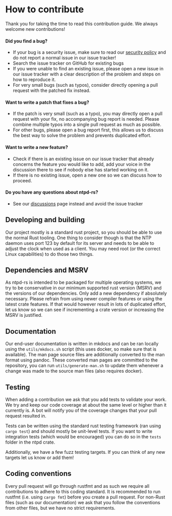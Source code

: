 # How to contribute
Thank you for taking the time to read this contribution guide. We always welcome
new contributions!

#### Did you find a bug?
* If your bug is a security issue, make sure to read our [security policy] and
  do not report a normal issue in our issue tracker!
* Search the issue tracker on GitHub for existing bugs
* If you were unable to find an existing issue, please open a new issue in our
  issue tracker with a clear description of the problem and steps on how to
  reproduce it.
* For very small bugs (such as typos), consider directly opening a pull request
  with the patched fix instead.

#### Want to write a patch that fixes a bug?
* If the patch is very small (such as a typo), you may directly open a pull
  request with your fix, no accompanying bug report is needed. Please combine
  multiple typos into a single pull request as much as possible.
* For other bugs, please open a bug report first, this allows us to discuss the
  best way to solve the problem and prevents duplicated effort.

#### Want to write a new feature?
* Check if there is an existing issue on our issue tracker that already concerns
  the feature you would like to add, add your voice in the discussion there to
  see if nobody else has started working on it.
* If there is no existing issue, open a new one so we can discuss how to
  proceed.

#### Do you have any questions about ntpd-rs?
* See our [discussions] page instead and avoid the issue tracker

## Developing and building
Our project mostly is a standard rust project, so you should be able to use the
normal Rust tooling. One thing to consider though is that the NTP daemon uses
port 123 by default for its server and needs to be able to adjust the clock when
used as a client. You may need root (or the correct Linux capabilities) to do
those two things.

## Dependencies and MSRV
As ntpd-rs is intended to be packaged for multiple operating systems, we try to
be conservative in our minimum supported rust version (MSRV) and the versions of
our dependencies. Only add a new dependency if absolutely necessary. Please
refrain from using newer compiler features or using the latest crate features.
If that would however result in lots of duplicated effort, let us know so we can
see if incrementing a crate version or increasing the MSRV is justified.

## Documentation
Our end-user documentation is written in mkdocs and can be ran locally using the
`utils/mkdocs.sh` script (this uses docker, so make sure that is available). The
man page source files are additionally converted to the man format using pandoc.
These converted man pages are committed to the repository, you can run
`utils/generate-man.sh` to update them whenever a change was made to the source
man files (also requires docker).

## Testing
When adding a contribution we ask that you add tests to validate your work. We
try and keep our code coverage at about the same level or higher than it
currently is. A bot will notify you of the coverage changes that your pull
request resulted in.

Tests can be written using the standard rust testing framework (ran using
`cargo test`) and should mostly be unit-level tests. If you want to write
integration tests (which would be encouraged) you can do so in the `tests`
folder in the ntpd crate.

Additionally, we have a few fuzz testing targets. If you can think of any new
targets let us know or add them!

## Coding conventions
Every pull request will go through rustfmt and as such we require all
contributions to adhere to this coding standard. It is recommended to run
rustfmt (i.e. using `cargo fmt`) before you create a pull request. For non-Rust
files (such as our documentation) we ask that you follow the conventions from
other files, but we have no strict requirements.

[security policy]: ./SECURITY.md
[discussions]: https://github.com/pendulum-project/ntpd-rs/discussions
